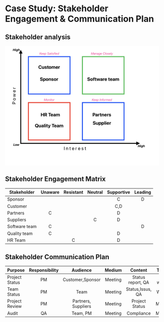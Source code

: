 # Case Study: Stakeholder Engagement & Communication Plan

## Stakeholder analysis

![Analysis](./stakeholder_analysis.png)

## Stakeholder Engagement Matrix

| Stakeholder   | Unaware | Resistant | Neutral | Supportive | Leading |
| ------------- | :-----: | :-------: | :-----: | :--------: | :-----: |
| Sponsor       |         |           |         |     C      |    D    |
| Customer      |         |           |         |    C,D     |         |
| Partners      |    C    |           |         |     D      |         |
| Suppliers     |         |           |    C    |     D      |         |
| Software team |    C    |           |         |            |    D    |
| Quality team  |    C    |           |         |     D      |         |
| HR Team       |         |     C     |         |     D      |

## Stakeholder Communication Plan

| Purpose        | Responsibility |      Audience       | Medium  |      Content      |  Timing   |
| -------------- | :------------: | :-----------------: | :-----: | :---------------: | :-------: |
| Project Status |       PM       |  Customer,Sponsor   | Meeting | Status report, QA | Bi-weekly |
| Team Status    |       PM       |        Team         | Meeting | Status,Issus, QA  |  Weekly   |
| Project Review |       PM       | Partners, Suppliers | Meeting |  Project Status   |  Monthly  |
| Audit          |       QA       |      Team, PM       | Meeting |    Compliance     |  Monthly  |
